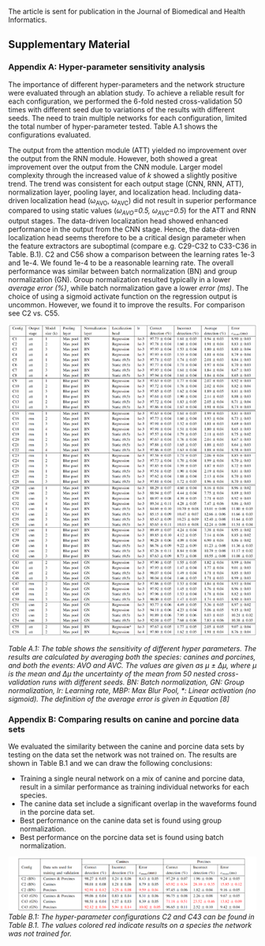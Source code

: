
The article is sent for publication in the Journal of Biomedical and Health Informatics.

<!---
The article was published in the Journal of Biomedical and Health Informatics and is available 
[online](https://ieeexplore.ieee.org/document/9216477).

-->

## Supplementary Material


### Appendix A: Hyper-parameter sensitivity analysis

The importance of different hyper-parameters and the network structure were evaluated through an ablation study. To achieve a reliable result for each configuration, we performed the 6-fold nested cross-validation 50 times with different seed due to variations of the results with different seeds. The need to train multiple networks for each configuration, limited the total number of hyper-parameter tested. Table A.1 shows the configurations evaluated.

The output from the attention module (ATT) yielded no improvement over the output from the RNN module. However, both showed a great improvement over the output from the CNN module. Larger model complexity through the increased value of *k* showed a slightly positive trend. The trend was consistent for each output stage (CNN, RNN, ATT), normalization layer, pooling layer, and localization head. Including data-driven localization head (&omega;<sub>AVO</sub>, &omega;<sub>AVC</sub>) did not result in superior performance compared to using static values (*&omega;<sub>AVO</sub>=0.5, &omega;<sub>AVC</sub>=0.5*) for the ATT and RNN output stages. The data-driven localization head showed enhanced performance in the output from the CNN stage. Hence, the data-driven localization head seems therefore to be a critical design parameter when the feature extractors are suboptimal (compare e.g. C29-C32 to C33-C36 in Table. B.1). C2 and C56 show a comparison between the learning rates 1e-3 and 1e-4. We found 1e-4 to be a reasonable learning rate. The overall performance was similar between batch normalization (BN) and group normalization (GN). Group normalization resulted typically in a lower *average error (%)*, while batch normalization gave a lower *error (ms)*. The choice of using a sigmoid activate function on the regression output is uncommon. However, we found it to improve the results. For comparison see C2 vs. C55.

![Example Workflow](./images/ablation_studies_large.png)

*Table A.1: The table shows the sensitivity of different hyper parameters. The results are calculated by averaging both the species: canines and porcines, and both the events: AVO and AVC. The values are given as &mu; &plusmn; &Delta;&mu;, where &mu; is the mean and &Delta;&mu; the uncertainty of the mean from 50 nested cross-validation runs with different seeds. BN: Batch normalization, GN: Group normalization, lr: Learning rate, MBP: Max Blur Pool, \*: Linear activation (no sigmoid). The definition of the average error is given in Equation [8]*


### Appendix B: Comparing results on canine and porcine data sets

We evaluated the similarity between the canine and porcine data sets by testing on the data set the network was not trained on. The results are shown in Table B.1 and we can draw the following conclusions:

* Training a single neural network on a mix of canine and porcine data, result in a similar performance as training individual networks for each species.
* The canine data set include a significant overlap in the waveforms found in the porcine data set.
* Best performance on the canine data set is found using group normalization. 
* Best performance on the porcine data set is found using batch normalization. 

![Example Workflow](./images/result_species.png)
*Table B.1: The hyper-parameter configurations C2 and C43 can be found in Table B.1. The values colored red indicate results on a species the network was not trained for.*


